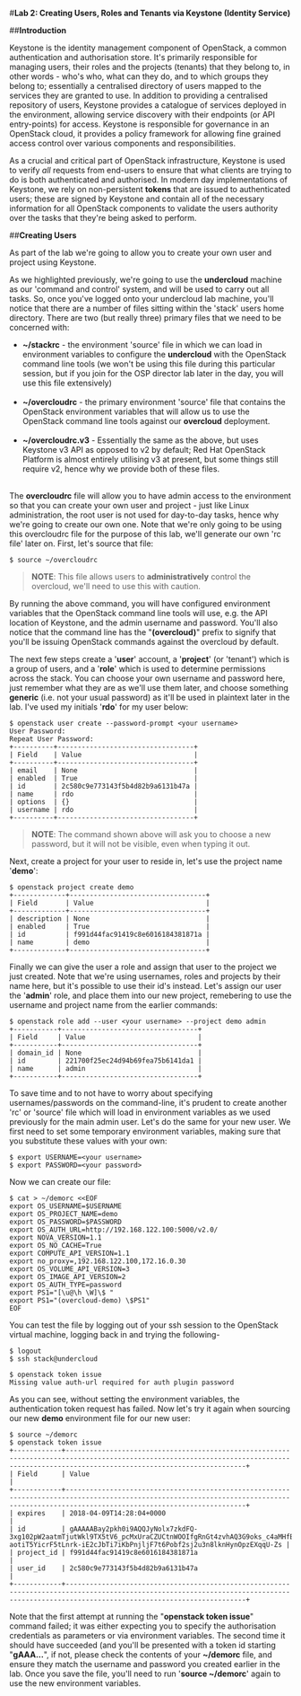 #**Lab 2: Creating Users, Roles and Tenants via Keystone (Identity Service)**

##**Introduction**

Keystone is the identity management component of OpenStack, a common authentication and authorisation store. It's primarily responsible for managing users, their roles and the projects (tenants) that they belong to, in other words - who's who, what can they do, and to which groups they belong to; essentially a centralised directory of users mapped to the services they are granted to use. In addition to providing a centralised repository of users, Keystone provides a catalogue of services deployed in the environment, allowing service discovery with their endpoints (or API entry-points) for access. Keystone is responsible for governance in an OpenStack cloud, it provides a policy framework for allowing fine grained access control over various components and responsibilities.

As a crucial and critical part of OpenStack infrastructure, Keystone is used to verify *all* requests from end-users to ensure that what clients are trying to do is both authenticated and authorised. In modern day implementations of Keystone, we rely on non-persistent **tokens** that are issued to authenticated users; these are signed by Keystone and contain all of the necessary information for all OpenStack components to validate the users authority over the tasks that they're being asked to perform.


##**Creating Users**

As part of the lab we're going to allow you to create your own user and project using Keystone.

As we highlighted previously, we're going to use the **undercloud** machine as our 'command and control' system, and will be used to carry out all tasks. So, once you've logged onto your undercloud lab machine, you'll notice that there are a number of files sitting within the 'stack' users home directory. There are two (but really three) primary files that we need to be concerned with:

* **~/stackrc** - the environment 'source' file in which we can load in environment variables to configure the **undercloud** with the OpenStack command line tools (we won't be using this file during this particular session, but if you join for the OSP director lab later in the day, you will use this file extensively)<br><br>
* **~/overcloudrc** - the primary environment 'source' file that contains the OpenStack environment variables that will allow us to use the OpenStack command line tools against our **overcloud** deployment.<br><br>
* **~/overcloudrc.v3** - Essentially the same as the above, but uses Keystone v3 API as opposed to v2 by default; Red Hat OpenStack Platform is almost entirely utilising v3 at present, but some things still require v2, hence why we provide both of these files.<br><br>

The **overcloudrc** file will allow you to have admin access to the environment so that you can create your own user and project - just like Linux administration, the root user is not used for day-to-day tasks, hence why we're going to create our own one. Note that we're only going to be using this overcloudrc file for the purpose of this lab, we'll generate our own 'rc file' later on. First, let's source that file:

	$ source ~/overcloudrc
	
> **NOTE**: This file allows users to **administratively** control the overcloud, we'll need to use this with caution.
	
By running the above command, you will have configured environment variables that the OpenStack command line tools will use, e.g. the API location of Keystone, and the admin username and password. You'll also notice that the command line has the "**(overcloud)**" prefix to signify that you'll be issuing OpenStack commands against the overcloud by default.

The next few steps create a '**user**' account, a '**project**' (or 'tenant') which is a group of users, and a '**role**' which is used to determine permissions across the stack. You can choose your own username and password here, just remember what they are as we'll use them later, and choose something **generic** (i.e. not your usual password) as it'll be used in plaintext later in the lab. I've used my initials '**rdo**' for my user below:

	$ openstack user create --password-prompt <your username>
	User Password:
	Repeat User Password:
	+----------+----------------------------------+
	| Field    | Value                            |
	+----------+----------------------------------+
	| email    | None                             |
	| enabled  | True                             |
	| id       | 2c580c9e773143f5b4d82b9a6131b47a |
	| name     | rdo                              |
	| options  | {}                               |
	| username | rdo                              |
	+----------+----------------------------------+

> **NOTE**: The command shown above will ask you to choose a new password, but it will not be visible, even when typing it out.

Next, create a project for your user to reside in, let's use the project name '**demo**':

	$ openstack project create demo
	+-------------+----------------------------------+
	| Field       | Value                            |
	+-------------+----------------------------------+
	| description | None                             |
	| enabled     | True                             |
	| id          | f991d44fac91419c8e6016184381871a |
	| name        | demo                             |
	+-------------+----------------------------------+

Finally we can give the user a role and assign that user to the project we just created. Note that we're using usernames, roles and projects by their name here, but it's possible to use their id's instead. Let's assign our user the '**admin**' role, and place them into our new project, remebering to use the username and project name from the earlier commands:

	$ openstack role add --user <your username> --project demo admin
	+-----------+----------------------------------+
	| Field     | Value                            |
	+-----------+----------------------------------+
	| domain_id | None                             |
	| id        | 221700f25ec24d94b69fea75b6141da1 |
	| name      | admin                            |
	+-----------+----------------------------------+

To save time and to not have to worry about specifying usernames/passwords on the command-line, it's prudent to create another 'rc' or 'source' file which will load in environment variables as we used previously for the main admin user. Let's do the same for your new user. We first need to set some temporary environment variables, making sure that you substitute these values with your own:

	$ export USERNAME=<your username>
	$ export PASSWORD=<your password>
	
Now we can create our file:

	$ cat > ~/demorc <<EOF
	export OS_USERNAME=$USERNAME
	export OS_PROJECT_NAME=demo
	export OS_PASSWORD=$PASSWORD
	export OS_AUTH_URL=http://192.168.122.100:5000/v2.0/
	export NOVA_VERSION=1.1
	export OS_NO_CACHE=True
	export COMPUTE_API_VERSION=1.1
	export no_proxy=,192.168.122.100,172.16.0.30
	export OS_VOLUME_API_VERSION=3
	export OS_IMAGE_API_VERSION=2
	export OS_AUTH_TYPE=password
	export PS1="[\u@\h \W]\$ "
	export PS1="(overcloud-demo) \$PS1"
	EOF

You can test the file by logging out of your ssh session to the OpenStack virtual machine, logging back in and trying the following-

	$ logout
	$ ssh stack@undercloud

	$ openstack token issue
	Missing value auth-url required for auth plugin password
	
As you can see, without setting the environment variables, the authentication token request has failed. Now let's try it again when sourcing our new **demo** environment file for our new user:

	$ source ~/demorc
	$ openstack token issue
	+------------+-----------------------------------------------------------------------------------------------------------------------------------------------------------------------------------------+
	| Field      | Value                                                                                                                                                                                   |
	+------------+-----------------------------------------------------------------------------------------------------------------------------------------------------------------------------------------+
	| expires    | 2018-04-09T14:28:04+0000                                                                                                                                                                |
	| id         | gAAAAABay2pkh0i9AQQJyNolx7zkdFQ-3xg102pW2aatmTjutWkl9TX5tV6_pcMxUraCZUCtnWOOIfgRnGt4zvhAQ3G9oks_c4aMHfBaXvyjSDKcj2-aotiT5YicrF5tLnrk-iE2cJbTi7iKbPnjljF7t6Pobf2sj2u3n8lknHynOpzEXqqU-Zs |
	| project_id | f991d44fac91419c8e6016184381871a                                                                                                                                                        |
	| user_id    | 2c580c9e773143f5b4d82b9a6131b47a                                                                                                                                                        |
	+------------+-----------------------------------------------------------------------------------------------------------------------------------------------------------------------------------------+

Note that the first attempt at running the "**openstack token issue**" command failed; it was either expecting you to specify the authorisation credentials as parameters or via environment variables. The second time it should have succeeded (and you'll be presented with a token id starting "**gAAA...**", if not, please check the contents of your **~/demorc** file, and ensure they match the username and password you created earlier in the lab. Once you save the file, you'll need to run '**source ~/demorc**' again to use the new environment variables.
